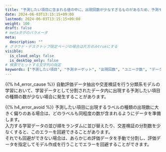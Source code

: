```yaml
---
title: "予測したい項目に含まれる値の中に、出現回数が少なすぎるものがあるため、予測モデルを作成できません・予測ターゲットのユニーク数が少なすぎます"
date: 2024-06-03T13:15:15+09:00
lastmod: 2024-06-03T13:15:15+09:00
weight: 100
draft: false
# metaタグのパラメータ
meta:
  description: ""
# クラウド・デスクトップ限定ページの場合は片方のみtrueにする
visible:
  is_cloud_only: false
  is_desktop_only: false
# 検索でヒットする文字列の指定
keywords: ["予測したい項目", "予測ターゲット", "出現回数", "ユニーク数", "データ", "少なすぎる"]
---
```


{{% h4_error_cause %}}
自動評価データ抽出や交差検証を行う分類系モデルの学習において、学習データとして分割されたデータ内に出現する予測したい項目の種類の数が少ない場合に発生することがあります。  

{{% h4_error_avoid %}}
予測したい項目に出現するラベルの種類の出現数に大きく偏りのある場合は、どのラベルも同程度の数が含まれるようにデータを準備します。  
入力する学習データの並び順をランダムに並び替えたり、交差検証の分割数を少なくすると、このエラーを回避できることがあります。  
それでも回避ができない場合は、あらかじめ評価データを手動で分割し、評価データを指定してモデル作成を行うことでエラーを回避することができます。  
